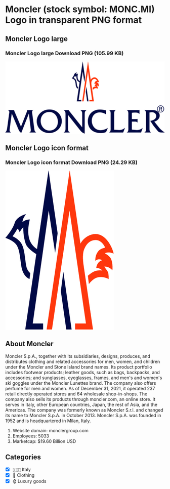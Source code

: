 # Moncler (stock symbol: MONC.MI) Logo in transparent PNG format

## Moncler Logo large

### Moncler Logo large Download PNG (105.99 KB)

![Moncler Logo large Download PNG (105.99 KB)](/img/orig/MONC.MI_BIG-4103f14f.png)

## Moncler Logo icon format

### Moncler Logo icon format Download PNG (24.29 KB)

![Moncler Logo icon format Download PNG (24.29 KB)](/img/orig/MONC.MI-c7a7c081.png)

## About Moncler

Moncler S.p.A., together with its subsidiaries, designs, produces, and distributes clothing and related accessories for men, women, and children under the Moncler and Stone Island brand names. Its product portfolio includes footwear products; leather goods, such as bags, backpacks, and accessories; and sunglasses, eyeglasses, frames, and men's and women's ski goggles under the Moncler Lunettes brand. The company also offers perfume for men and women. As of December 31, 2021, it operated 237 retail directly operated stores and 64 wholesale shop-in-shops. The company also sells its products through moncler.com, an online store. It serves in Italy, other European countries, Japan, the rest of Asia, and the Americas. The company was formerly known as Moncler S.r.l. and changed its name to Moncler S.p.A. in October 2013. Moncler S.p.A. was founded in 1952 and is headquartered in Milan, Italy.

1. Website domain: monclergroup.com
2. Employees: 5033
3. Marketcap: $19.60 Billion USD


## Categories
- [x] 🇮🇹 Italy
- [x] 👚 Clothing
- [x] ⌚ Luxury goods
